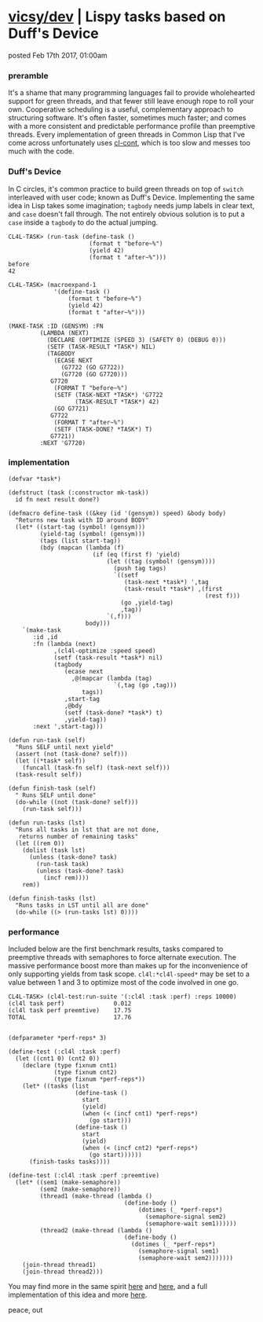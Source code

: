 # [vicsy/dev](https://github.com/codr4life/vicsydev) | Lispy tasks based on Duff's Device
posted Feb 17th 2017, 01:00am

### preramble
It's a shame that many programming languages fail to provide wholehearted support for green threads, and that fewer still leave enough rope to roll your own. Cooperative scheduling is a useful, complementary approach to structuring software. It's often faster, sometimes much faster; and comes with a more consistent and predictable performance profile than preemptive threads. Every implementation of green threads in Common Lisp that I've come across unfortunately uses [cl-cont](http://quickdocs.org/cl-cont/api), which is too slow and messes too much with the code. 

### Duff's Device
In C circles, it's common practice to build green threads on top of ```switch``` interleaved with user code; known as Duff's Device. Implementing the same idea in Lisp takes some imagination; ```tagbody``` needs jump labels in clear text, and ```case``` doesn't fall through. The not entirely obvious solution is to put a ```case``` inside a ```tagbody``` to do the actual jumping. 

```
CL4L-TASK> (run-task (define-task ()
                       (format t "before~%")
                       (yield 42)
                       (format t "after~%")))
before
42

CL4L-TASK> (macroexpand-1 
             '(define-task ()
                 (format t "before~%")
                 (yield 42)
                 (format t "after~%")))
                 
(MAKE-TASK :ID (GENSYM) :FN
         (LAMBDA (NEXT)
           (DECLARE (OPTIMIZE (SPEED 3) (SAFETY 0) (DEBUG 0)))
           (SETF (TASK-RESULT *TASK*) NIL)
           (TAGBODY
             (ECASE NEXT 
               (G7722 (GO G7722)) 
               (G7720 (GO G7720)))
            G7720
             (FORMAT T "before~%")
             (SETF (TASK-NEXT *TASK*) 'G7722
                   (TASK-RESULT *TASK*) 42)
             (GO G7721)
            G7722
             (FORMAT T "after~%")
             (SETF (TASK-DONE? *TASK*) T)
            G7721))
         :NEXT 'G7720)
```


### implementation

```
(defvar *task*)

(defstruct (task (:constructor mk-task))
  id fn next result done?)

(defmacro define-task ((&key (id '(gensym)) speed) &body body)
  "Returns new task with ID around BODY"
  (let* ((start-tag (symbol! (gensym)))
         (yield-tag (symbol! (gensym)))
         (tags (list start-tag))
         (bdy (mapcan (lambda (f)
                        (if (eq (first f) 'yield)
                            (let ((tag (symbol! (gensym))))
                              (push tag tags)
                              `((setf
                                 (task-next *task*) ',tag
                                 (task-result *task*) ,(first
                                                        (rest f)))
                                (go ,yield-tag)
                                ,tag))
                            `(,f)))
                      body)))
    `(make-task
       :id ,id
       :fn (lambda (next)
             ,(cl4l-optimize :speed speed)
             (setf (task-result *task*) nil)
             (tagbody
                (ecase next
                  ,@(mapcar (lambda (tag)
                              `(,tag (go ,tag)))
                     tags))
                ,start-tag
                ,@bdy
                (setf (task-done? *task*) t)
                ,yield-tag))
       :next ',start-tag)))

(defun run-task (self)
  "Runs SELF until next yield"
  (assert (not (task-done? self)))
  (let ((*task* self))
    (funcall (task-fn self) (task-next self)))
  (task-result self))

(defun finish-task (self)
  " Runs SELF until done"
  (do-while ((not (task-done? self)))
    (run-task self)))

(defun run-tasks (lst)
  "Runs all tasks in lst that are not done, 
   returns number of remaining tasks"
  (let ((rem 0))
    (dolist (task lst)
      (unless (task-done? task)
        (run-task task)
        (unless (task-done? task)
          (incf rem))))
    rem))

(defun finish-tasks (lst)
  "Runs tasks in LST until all are done"
  (do-while ((> (run-tasks lst) 0))))
```

### performance
Included below are the first benchmark results, tasks compared to preemptive threads with semaphores to force alternate execution. The massive performance boost more than makes up for the inconvenience of only supporting yields from task scope. ```cl4l:*cl4l-speed*``` may be set to a value between 1 and 3 to optimize most of the code involved in one go.

```
CL4L-TASK> (cl4l-test:run-suite '(:cl4l :task :perf) :reps 10000)
(cl4l task perf)              0.012
(cl4l task perf preemtive)    17.75
TOTAL                         17.76


(defparameter *perf-reps* 3)

(define-test (:cl4l :task :perf)
  (let ((cnt1 0) (cnt2 0))
    (declare (type fixnum cnt1)
             (type fixnum cnt2)
             (type fixnum *perf-reps*))
    (let* ((tasks (list
                   (define-task ()
                     start
                     (yield)
                     (when (< (incf cnt1) *perf-reps*)
                       (go start)))
                   (define-task ()
                     start
                     (yield)
                     (when (< (incf cnt2) *perf-reps*)
                       (go start))))))
      (finish-tasks tasks))))

(define-test (:cl4l :task :perf :preemtive)
  (let* ((sem1 (make-semaphore))
         (sem2 (make-semaphore))
         (thread1 (make-thread (lambda ()
                                 (define-body ()
                                     (dotimes (_ *perf-reps*)
                                       (semaphore-signal sem2)
                                       (semaphore-wait sem1))))))
         (thread2 (make-thread (lambda ()
                                 (define-body ()
                                   (dotimes (_ *perf-reps*)
                                     (semaphore-signal sem1)
                                     (semaphore-wait sem2)))))))
    (join-thread thread1)
    (join-thread thread2)))
```

You may find more in the same spirit [here](http://vicsydev.blogspot.de/) and [here](https://github.com/codr4life/vicsydev), and a full implementation of this idea and more [here](https://github.com/codr4life/cl4l).

peace, out
